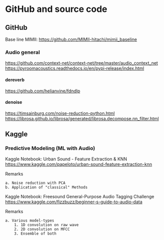 # GitHub and source code

## GitHub

Base line MIMII: https://github.com/MIMII-hitachi/mimii_baseline

### Audio general
https://github.com/context-net/context-net/tree/master/audio_context_net
https://pyroomacoustics.readthedocs.io/en/pypi-release/index.html

#### dereverb
https://github.com/helianvine/fdndlp

#### denoise
https://timsainburg.com/noise-reduction-python.html
https://librosa.github.io/librosa/generated/librosa.decompose.nn_filter.html

## Kaggle

### Predictive Modeling (ML with Audio)
Kaggle Notebook: Urban Sound - Feature Extraction & KNN
https://www.kaggle.com/papeloto/urban-sound-feature-extraction-knn

Remarks

    a. Noise reduction with PCA
    b. Application of "classical" Methods

Kaggle Notebook: Freesound General-Purpose Audio Tagging Challenge
https://www.kaggle.com/fizzbuzz/beginner-s-guide-to-audio-data

Remarks

    a. Various model-types
        1. 1D convolution on raw wave
        2. 2D convolution on MFCC 
        3. Ensemble of both
        